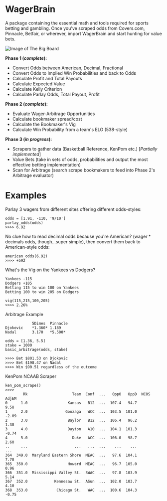 # WagerBrain
A package containing the essential math and tools required for sports betting and gambling. Once you've scraped odds from Covers.com, Pinnacle, Betfair, or wherever, import WagerBrain and start hunting for value bets.

![Image of The Big Board](https://miro.medium.com/max/1312/1*bGOGcEPpsa0tetM5u-J9NA.jpeg)

**Phase 1 (_complete_):** 
 - Convert Odds between American, Decimal, Fractional
 - Convert Odds to Implied Win Probabilities and back to Odds
 - Calculate Profit and Total Payouts
 - Calculate Expected Value
 - Calculate Kelly Criterion
 - Calculate Parlay Odds, Total Payout, Profit

 
 **Phase 2 (_complete_):**
 - Evaluate Wager-Arbitrage Opportunities
 - Calculate bookmaker spread/cost
 - Calculate the Bookmaker's Vig
 - Calculate Win Probability from a team's ELO (538-style)

 
 **Phase 3 (_in progress_):**
 - Scrapers to gather data (Basketball Reference, KenPom etc.)  [_Partially implemented_]
 - Value Bets (take in sets of odds, probabilities and output the most effective betting implementation)
 - Scan for Arbitrage (search scrape bookmakers to feed into Phase 2's Arbitrage evaluator)


# Examples

Parlay 3 wagers from different sites offering different odds-styles:
```
odds = [1.91, -110, '9/10']
parlay_odds(odds)
>>>> 6.92
```
No clue how to read decimal odds because you're American? (wager * decimals odds, though...super simple), then convert them back to American-style odds:
```
american_odds(6.92)
>>>> +592
``` 
What's the Vig on the Yankees vs Dodgers?
```
Yankees -115
Dodgers +105
Betting 115 to win 100 on Yankees
Betting 100 to win 205 on Dodgers

vig(115,215,100,205)
>>>> 2.26%
```
Arbitrage Example
```
            5Dimes	Pinnacle
Djokovic    *1.360*	1.189
Nadal	    3.170	*5.500*

odds = [1.36, 5.5]
stake = 1000
basic_arbitrage(odds, stake)

>>>> Bet $801.53 on Djokovic
>>>> Bet $198.47 on Nadal
>>>> Win $90.51 regardless of the outcome
```
KenPom NCAAB Scraper
```
ken_pom_scrape()
>>>>
        Rk                    Team  Conf  ...   OppO   OppD  NCOS AdjEM
0      1.0                  Kansas   B12  ...  107.4   94.7        9.58
1      2.0                 Gonzaga   WCC  ...  103.5  101.0       -2.09
2      3.0                  Baylor   B12  ...  106.4   96.2        1.38
3      4.0                  Dayton   A10  ...  104.1  101.3       -0.74
4      5.0                    Duke   ACC  ...  106.0   98.7        2.60
..     ...                     ...   ...  ...    ...    ...         ...
364  349.0  Maryland Eastern Shore  MEAC  ...   97.6  104.1        7.78
365  350.0                  Howard  MEAC  ...   96.7  105.0        0.96
366  351.0  Mississippi Valley St.  SWAC  ...   97.8  103.9        5.14
367  352.0            Kennesaw St.  ASun  ...  102.0  103.7        4.10
368  353.0             Chicago St.   WAC  ...  100.6  104.3       -0.75
```

